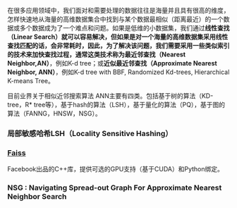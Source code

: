 在很多应用领域中，我们面对和需要处理的数据往往是海量并且具有很高的维度，怎样快速地从海量的高维数据集合中找到与某个数据最相似（距离最近）的一个数据或多个数据成为了一个难点和问题。如果是低维的小数据集，我们通过**线性查找（Linear Search）**就可以容易解决，但如果是对一个海量的高维数据集采用线性查找匹配的话，会非常耗时，因此，为了解决该问题，我们需要采用一些类似索引的技术来加快查找过程，通常这类技术称为**最近邻查找（Nearest Neighbor,AN）**，例如K-d tree；或**近似最近邻查找（Approximate Nearest Neighbor, ANN）**，例如K-d tree with BBF, Randomized Kd-trees, Hierarchical K-means Tree。

目前业界关于相似近邻搜索算法 ANN主要有四类。包括基于树的算法（KD-tree，R* tree等），基于hash的算法（LSH），基于量化的算法（PQ），基于图的算法（FANNG，HNSW，NSG）。

### 局部敏感哈希LSH（Locality Sensitive Hashing）

### [**Faiss**](https://github.com/facebookresearch/faiss.git) 

Facebook出品的C++库，提供可选的GPU支持（基于CUDA）和Python绑定。

### NSG : Navigating Spread-out Graph For Approximate Nearest Neighbor Search